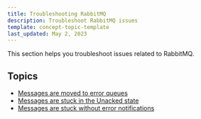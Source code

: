 ```yaml
---
title: Troubleshooting RabbitMQ
description: Troubleshoot RabbitMQ issues
template: concept-topic-template
last_updated: May 2, 2023
---
```


This section helps you troubleshoot issues related to RabbitMQ.

## Topics
- [Messages are moved to error queues](/docs/scos/dev/troubleshooting/troubleshooting-general-technical-issues/troubleshooting-rabbitmq/messages-are-moved-to-error-queues.html)
- [Messages are stuck in the Unacked state](/docs/scos/dev/troubleshooting/troubleshooting-general-technical-issues/troubleshooting-rabbitmq/messages-are-stuck-in-the-unacked-state.html)
- [Messages are stuck without error notifications](/docs/scos/dev/troubleshooting/troubleshooting-general-technical-issues/troubleshooting-rabbitmq/messages-are-stuck-without-error-notifications.html)
